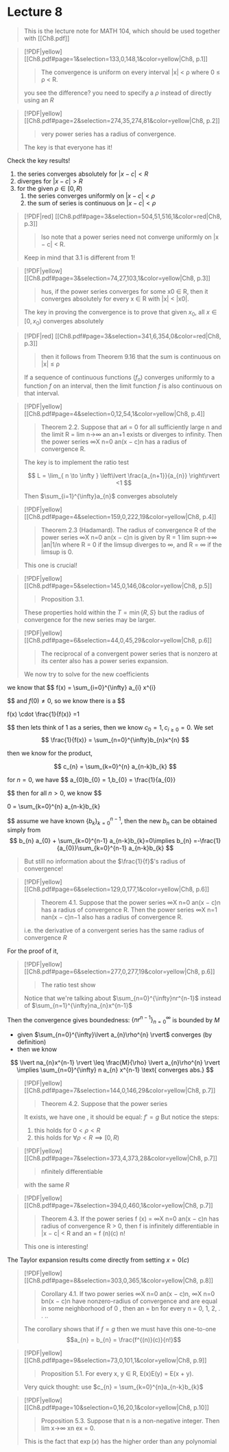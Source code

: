 # Lecture 8
> This is the lecture note for MATH 104, which should be used together with [[Ch8.pdf]]

> [!PDF|yellow] [[Ch8.pdf#page=1&selection=133,0,148,1&color=yellow|Ch8, p.1]]
> > The convergence is uniform on every interval |x| < ρ where 0 ≤ ρ < R.
>
> you see the difference? you need to specify a $\rho$ instead of directly using an $R$

> [!PDF|yellow] [[Ch8.pdf#page=2&selection=274,35,274,81&color=yellow|Ch8, p.2]]
> > very power series has a radius of convergence.
>
> The key is that everyone has it!

Check the key results!
1. the series converges absolutely for $\lvert x-c \rvert<R$
2. diverges for $\lvert x-c \rvert>R$
3. for the given $\rho \in[0,R)$
	1. the series converges uniformly on $\lvert x-c \rvert<\rho$
	2. the sum of series is continuous on $\lvert x-c \rvert<\rho$
> [!PDF|red] [[Ch8.pdf#page=3&selection=504,51,516,1&color=red|Ch8, p.3]]
> > lso note that a power series need not converge uniformly on |x − c| < R.
>
> Keep in mind that 3.1 is different from 1!

> [!PDF|yellow] [[Ch8.pdf#page=3&selection=74,27,103,1&color=yellow|Ch8, p.3]]
> > hus, if the power series converges for some x0 ∈ R, then it converges absolutely for every x ∈ R with |x| < |x0|.
>
> The key in proving the convergence is to prove that given $x_{0}$, all $x \in[0,x_{0})$ converges absolutely

> [!PDF|red] [[Ch8.pdf#page=3&selection=341,6,354,0&color=red|Ch8, p.3]]
> > then it follows from Theorem 9.16 that the sum is continuous on |x| ≤ ρ
>
> If a sequence of continuous functions ($f_{n}$) converges uniformly to a function $f$ on an interval, then the limit function $f$ is also continuous on that interval.

> [!PDF|yellow] [[Ch8.pdf#page=4&selection=0,12,54,1&color=yellow|Ch8, p.4]]
> > Theorem 2.2. Suppose that an̸ = 0 for all sufficiently large n and the limit R = lim n→∞ an an+1 exists or diverges to infinity. Then the power series ∞X n=0 an(x − c)n has a radius of convergence R.
>
> The key is to implement the ratio test
>
> $$
> L = \lim_{  n \to \infty } \left\lvert  \frac{a_{n+1}}{a_{n}}  \right\rvert <1
> $$
>
> Then $\sum_{i=1}^{\infty}a_{n}$ converges absolutely

> [!PDF|yellow] [[Ch8.pdf#page=4&selection=159,0,222,19&color=yellow|Ch8, p.4]]
> > Theorem 2.3 (Hadamard). The radius of convergence R of the power series ∞X n=0 an(x − c)n is given by R = 1 lim supn→∞ |an|1/n where R = 0 if the limsup diverges to ∞, and R = ∞ if the limsup is 0.
>
> This one is crucial!

> [!PDF|yellow] [[Ch8.pdf#page=5&selection=145,0,146,0&color=yellow|Ch8, p.5]]
> > Proposition 3.1.
>
> These properties hold within the $T= \min \left\{ R,S \right\}$ but  the radius of convergence for the new series may be larger.


> [!PDF|yellow] [[Ch8.pdf#page=6&selection=44,0,45,29&color=yellow|Ch8, p.6]]
> > The reciprocal of a convergent power series that is nonzero at its center also has a power series expansion.
>
> We now try to solve for the new coefficients

we know that $$
f(x) = \sum_{i=0}^{\infty}  a_{i} x^{i}

$$
and $f(0)\neq{0}$, so we know there is a
$$

f(x) \cdot \frac{1}{f(x)} =1

$$
then lets think of $1$ as a series, then we know $c_{0}=1,c_{i\geq 0} =0$. We set $$
\frac{1}{f(x)} = \sum_{n=0}^{\infty}b_{n}x^{n} 
$$

then we know for the product,

$$
c_{n} = \sum_{k=0}^{n} a_{n-k}b_{k}
$$

for $n=0$, we have $$
a_{0}b_{0} = 1,b_{0} = \frac{1}{a_{0}}

$$
then for all $n>0$, we know
$$

0 = \sum_{k=0}^{n}  a_{n-k}b_{k}

$$
assume we have known $\left\{ b_{k} \right\}_{k=0}^{n-1}$, then the new $b_{n}$ can be obtained simply from $$
b_{n} a_{0} + \sum_{k=0}^{n-1} a_{n-k}b_{k}=0\implies b_{n} =-\frac{1}{a_{0}}\sum_{k=0}^{n-1} a_{n-k}b_{k}
$$

> But still no information about the $\frac{1}{f}$'s radius of convergence!


> [!PDF|yellow] [[Ch8.pdf#page=6&selection=129,0,177,1&color=yellow|Ch8, p.6]]
> > Theorem 4.1. Suppose that the power series ∞X n=0 an(x − c)n has a radius of convergence R. Then the power series ∞X n=1 nan(x − c)n−1 also has a radius of convergence R.
>
> i.e. the derivative of a convergent series has the same radius of convergence $R$

For the proof of it,

> [!PDF|yellow] [[Ch8.pdf#page=6&selection=277,0,277,19&color=yellow|Ch8, p.6]]
> > The ratio test show
>
> Notice that we're talking about $\sum_{n=0}^{\infty}nr^{n-1}$ instead of $\sum_{n=1}^{\infty}na_{n}x^{n-1}$

Then the convergence gives boundedness: $\left\{ nr^{n-1} \right\}_{n=0}^{\infty}$ is bounded by $M$
- given $\sum_{n=0}^{\infty}\lvert a_{n}\rho^{n} \rvert$ converges (by definition)
- then we know

$$
\lvert na_{n}x^{n-1} \rvert \leq \frac{M}{\rho} \lvert a_{n}\rho^{n} \rvert \implies \sum_{n=0}^{\infty}  n a_{n} x^{n-1}   \text{ converges abs.}
$$

> [!PDF|yellow] [[Ch8.pdf#page=7&selection=144,0,146,29&color=yellow|Ch8, p.7]]
> > Theorem 4.2. Suppose that the power series
>
> It exists, we have one , it should be equal: $f'=g$
> But notice the steps:
> 1. this holds for $0<\rho<R$
> 2. this holds for $\forall \rho<R \implies [0,R)$

> [!PDF|yellow] [[Ch8.pdf#page=7&selection=373,4,373,28&color=yellow|Ch8, p.7]]
> > nfinitely differentiable
>
> with the same $R$


> [!PDF|yellow] [[Ch8.pdf#page=7&selection=394,0,460,1&color=yellow|Ch8, p.7]]
> > Theorem 4.3. If the power series f (x) = ∞X n=0 an(x − c)n has radius of convergence R > 0, then f is infinitely differentiable in |x − c| < R and an = f (n)(c) n!
>
> This one is interesting!

The Taylor expansion results come directly from setting $x=0(c)$

> [!PDF|yellow] [[Ch8.pdf#page=8&selection=303,0,365,1&color=yellow|Ch8, p.8]]
> > Corollary 4.1. If two power series ∞X n=0 an(x − c)n, ∞X n=0 bn(x − c)n have nonzero-radius of convergence and are equal in some neighborhood of 0 , then an = bn for every n = 0, 1, 2, . . ..
>
> The corollary shows that if $f=g$ then we must have this one-to-one 
> $$a_{n} = b_{n} = \frac{f^{(n)}(c)}{n!}$$
	

> [!PDF|yellow] [[Ch8.pdf#page=9&selection=73,0,101,1&color=yellow|Ch8, p.9]]
> > Proposition 5.1. For every x, y ∈ R, E(x)E(y) = E(x + y).
> 
> Very quick thought: use $c_{n} = \sum_{k=0}^{n}a_{n-k}b_{k}$

> [!PDF|yellow] [[Ch8.pdf#page=10&selection=0,16,20,1&color=yellow|Ch8, p.10]]
> > Proposition 5.3. Suppose that n is a non-negative integer. Then lim x→∞ xn ex = 0.
> 
> This is the fact that $\exp(x)$ has the higher order than any polynomial

